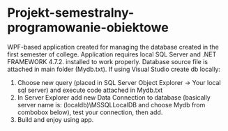 # Projekt-semestralny-programowanie-obiektowe

WPF-based application created for managing the database created in the first semester of college.
Application requires local SQL Server and .NET FRAMEWORK 4.7.2. installed to work properly.
Database source file is attached in main folder (Mydb.txt).
If using Visual Studio create db locally:
1. Choose new query (placed in SQL Server Object Explorer -> Your local sql server) and execute code attached in Mydb.txt
2. In Server Explorer add new Data Connection to database (basically server name is: (localdb)\MSSQLLocalDB and choose Mydb from combobox below), test your connection, then add.
3. Build and enjoy using app.
